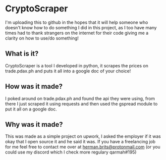# CryptoScraper
I'm uploading this to github in the hopes that it will help someone who doesn't know how to do something I did in this project, as I too have many times had to thank strangers on the internet for their code giving me a clarity on how to use/do something!

## What is it?
CryptoScraper is a tool I developed in python, it scrapes the prices on trade.pdax.ph and puts it all into a google doc of your choice!

## How was it made?
I poked around on trade.pdax.ph and found the api they were using, from there I just scraped it using requests and then used the gspread module to put it all on a google doc.


## Why was it made?
This was made as a simple project on upwork, I asked the employer if it was okay that I open source it and he said it was. If you have a freelancing job for me feel free to contact me over at herman.brits@protonmail.com (or you could use my discord which I check more regulary qarmah#195)
